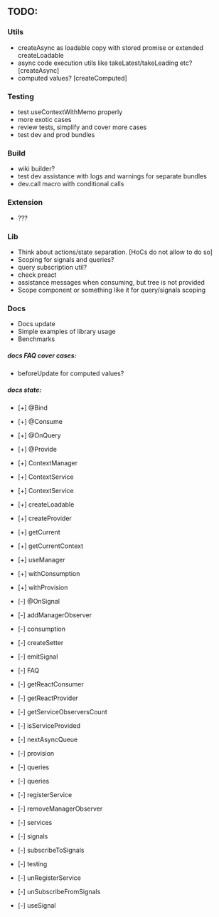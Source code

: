 ## TODO:

### Utils
  - createAsync as loadable copy with stored promise or extended createLoadable
  - async code execution utils like takeLatest/takeLeading etc? [createAsync]
  - computed values? [createComputed]

### Testing
  - test useContextWithMemo properly
  - more exotic cases
  - review tests, simplify and cover more cases 
  - test dev and prod bundles

### Build
  - wiki builder?
  - test dev assistance with logs and warnings for separate bundles
  - dev.call macro with conditional calls
  
### Extension
  - ???

### Lib
  - Think about actions/state separation. [HoCs do not allow to do so]
  - Scoping for signals and queries?
  - query subscription util?
  - check preact
  - assistance messages when consuming, but tree is not provided
  - Scope component or something like it for query/signals scoping

### Docs
  - Docs update
  - Simple examples of library usage
  - Benchmarks

##### docs FAQ cover cases:
  - beforeUpdate for computed values?

##### docs state:
  - [+] @Bind
  - [+] @Consume
  - [+] @OnQuery
  - [+] @Provide
  - [+] ContextManager
  - [+] ContextService
  - [+] ContextService
  - [+] createLoadable
  - [+] createProvider
  - [+] getCurrent
  - [+] getCurrentContext
  - [+] useManager
  - [+] withConsumption
  - [+] withProvision
  
  - [-] @OnSignal
  - [-] addManagerObserver
  - [-] consumption
  - [-] createSetter
  - [-] emitSignal
  - [-] FAQ
  - [-] getReactConsumer
  - [-] getReactProvider
  - [-] getServiceObserversCount
  - [-] isServiceProvided
  - [-] nextAsyncQueue
  - [-] provision
  - [-] queries
  - [-] queries
  - [-] registerService
  - [-] removeManagerObserver
  - [-] services
  - [-] signals
  - [-] subscribeToSignals
  - [-] testing
  - [-] unRegisterService
  - [-] unSubscribeFromSignals
  - [-] useSignal
